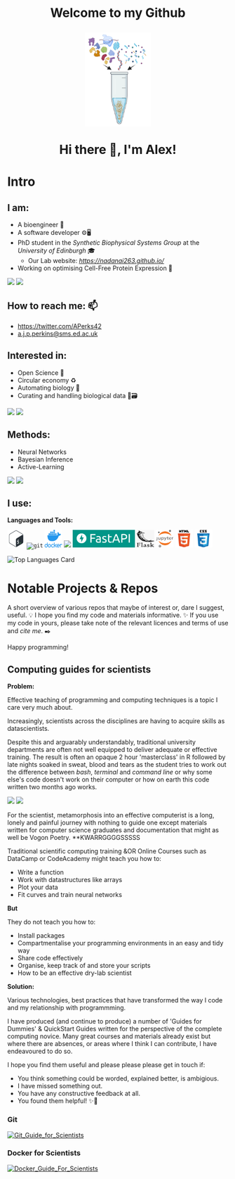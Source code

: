 <h1 align="center">
  
Welcome to my Github


<p align="center">
  <img width="150" src="https://github.com/aperkins19/aperkins19/blob/main/cfpslogo.png" />
</p>  

  
Hi there 👋, I'm Alex!

</h1>

# Intro


## I am:
* A bioengineer 🧬
* A software developer ⚙🖥️
* PhD student in the *Synthetic Biophysical Systems Group* at the *University of Edinburgh* 🎓
  - Our Lab website: *https://nadanai263.github.io/*
* Working on optimising Cell-Free Protein Expression 🧪


<img height="200" src="https://thumbs.gfycat.com/FearlessMetallicGreathornedowl-size_restricted.gif" /> <img height="200" src="https://thumbs.gfycat.com/BadSecondaryHapuka-size_restricted.gif" />

## How to reach me: 📫
* https://twitter.com/APerks42
* a.j.p.perkins@sms.ed.ac.uk

## Interested in:
* Open Science 🌱
* Circular economy ♻️
* Automating biology 🤖
* Curating and handling biological data 💾🗃️


<img height="200" src="https://thumbs.gfycat.com/DistantBreakableArrowana-size_restricted.gif" /> <img height="200" src="https://thumbs.gfycat.com/DetailedPotableBobolink-size_restricted.gif" />

## Methods:
* Neural Networks
* Bayesian Inference
* Active-Learning


<img height="200" src="https://thumbs.gfycat.com/BarrenUntimelyHairstreakbutterfly-size_restricted.gif" /> <img height="200" src="https://thumbs.gfycat.com/BrightAbandonedEarwig-size_restricted.gif" />


## I use:


**Languages and Tools:**  

<code><img src="https://raw.githubusercontent.com/devicons/devicon/master/icons/bash/bash-original.svg" alt="bash" width="40" height="40"/></code>
<code><img src="https://www.vectorlogo.zone/logos/git-scm/git-scm-icon.svg" alt="git" width="40" height="40"/></code>
<code><img src="https://github.com/aperkins19/aperkins19/blob/main/dockerlogo.png" alt="docker" width="40" height="40"/></code>
<code><img height="40" src="https://raw.githubusercontent.com/shinokada/shinokada/master/assets/python.png"></code>
<code><img src="https://github.com/aperkins19/aperkins19/blob/main/fastapilogo.png" alt="FastApi" height="40"/></code>
<code><img src="https://github.com/aperkins19/aperkins19/blob/main/flask.jpg" alt="Flask" width="40" height="40"/></code>
<code><img src="https://raw.githubusercontent.com/devicons/devicon/master/icons/jupyter/jupyter-original-wordmark.svg" alt="Jupyter" width="40" height="40"/></code>
<code><img src="https://raw.githubusercontent.com/devicons/devicon/master/icons/html5/html5-original-wordmark.svg" alt="html5" width="40" height="40"/></code>
<code><img src="https://raw.githubusercontent.com/devicons/devicon/master/icons/css3/css3-original-wordmark.svg" alt="css3" width="40" height="40"/></code>


![Top Languages Card](https://github-readme-stats.vercel.app/api/top-langs/?username=aperkins19)

# Notable Projects & Repos

A short overview of various repos that maybe of interest or, dare I suggest, useful. 💡
I hope you find my code and materials informative. ✨
If you use my code in yours, please take note of the relevant licences and terms of use and *cite me*. ✒️

Happy programming! 

## Computing guides for scientists

**Problem:**

Effective teaching of programming and computing techniques is a topic I care very much about.

Increasingly, scientists across the disciplines are having to acquire skills as datascientists.

Despite this and arguarably understandably, traditional university departments are often not well equipped to deliver adequate or effective training. The result is often an opaque 2 hour 'masterclass' in R followed by late nights soaked in sweat, blood and tears as the student tries to work out the difference between *bash*, *terminal* and *command line* or why some else's code doesn't work on their computer or how on earth this code written two months ago works.

<img height="200" src="https://thumbs.gfycat.com/ActualBelovedGalapagosdove-size_restricted.gif" /> <img height="200" src="https://thumbs.gfycat.com/BackBogusAsiaticwildass-size_restricted.gif" />


For the scientist, metamorphosis into an effective computerist is a long, lonely and painful journey with nothing to guide one except materials written for computer science graduates and documentation that might as well be Vogon Poetry. **KWARRGGGGSSSSS 

Traditional scientific computing training &OR Online Courses such as DataCamp or CodeAcademy might teach you how to:

* Write a function
* Work with datastructures like arrays
* Plot your data
* Fit curves and train neural networks

**But**

They do not teach you how to:

* Install packages
* Compartmentalise your programming environments in an easy and tidy way
* Share code effectively
* Organise, keep track of and store your scripts
* How to be an effective dry-lab scientist

**Solution:**

Various technologies, best practices that have transformed the way I code and my relationship with programmming. 

I have produced (and continue to produce) a number of 'Guides for Dummies' & QuickStart Guides written for the perspective of the complete computing novice. 
Many great courses and materials already exist but where there are absences, or areas where I think I can contribute, I have endeavoured to do so.

I hope you find them useful and please please please get in touch if:

* You think something could be worded, explained better, is ambigious.
* I have missed something out.
* You have any constructive feedback at all.
* You found them helpful! ✨🌱


### Git

[![Git_Guide_for_Scientists](https://github-readme-stats.vercel.app/api/pin/?username=aperkins19&repo=Git_Guide_for_Scientists&show_owner=true)](https://github.com/aperkins19/Git_Guide_for_Scientists)

### Docker for Scientists

[![Docker_Guide_For_Scientists](https://github-readme-stats.vercel.app/api/pin/?username=aperkins19&repo=Docker_Guide_For_Scientists&show_owner=true)](https://github.com/aperkins19/Docker_Guide_For_Scientists)

